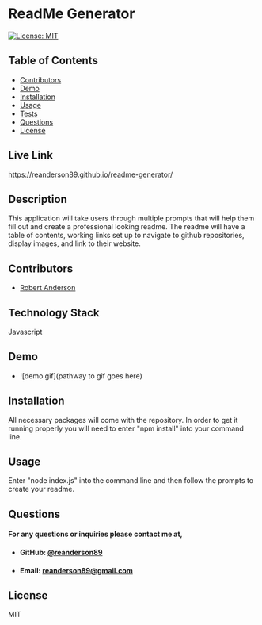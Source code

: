 
# **ReadMe Generator**
[![License: MIT](https://img.shields.io/badge/License-MIT-yellow.svg)](https://opensource.org/licenses/MIT)

## **Table of Contents**
* [Contributors](#contributors)
* [Demo](#demo)
* [Installation](#installation)
* [Usage](#usage)
* [Tests](#tests)
* [Questions](#questions)
* [License](#license)
    
## **Live Link**
 https://reanderson89.github.io/readme-generator/
    
## **Description**
This application will take users through multiple prompts that will help them fill out and create a professional looking readme. The readme will have a table of contents, working links set up to navigate to github repositories, display images, and link to their website.
    
 ## **Contributors**
* [Robert Anderson](https://github.com/reanderson89)

## **Technology Stack**
Javascript
    
## **Demo**
- ![demo gif](pathway to gif goes here)

## **Installation**
All necessary packages will come with the repository. In order to get it running properly you will need to enter "npm install" into your command line.
    
## **Usage**
Enter "node index.js" into the command line and then follow the prompts to create your readme.
       
## **Questions**   
####    **For any questions or inquiries please contact me at,**
* #### **GitHub:** [@reanderson89](https://github.com/reanderson89)
* #### **Email:** reanderson89@gmail.com
  
## **License**
MIT
    